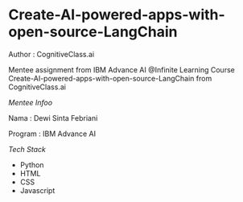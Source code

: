 # Create-AI-powered-apps-with-open-source-LangChain

Author : CognitiveClass.ai

Mentee assignment from IBM Advance AI @Infinite Learning Course Create-AI-powered-apps-with-open-source-LangChain from CognitiveClass.ai

*Mentee Infoo*

Nama : Dewi Sinta Febriani

Program : IBM Advance AI

*Tech Stack*

- Python
- HTML
- CSS
- Javascript
